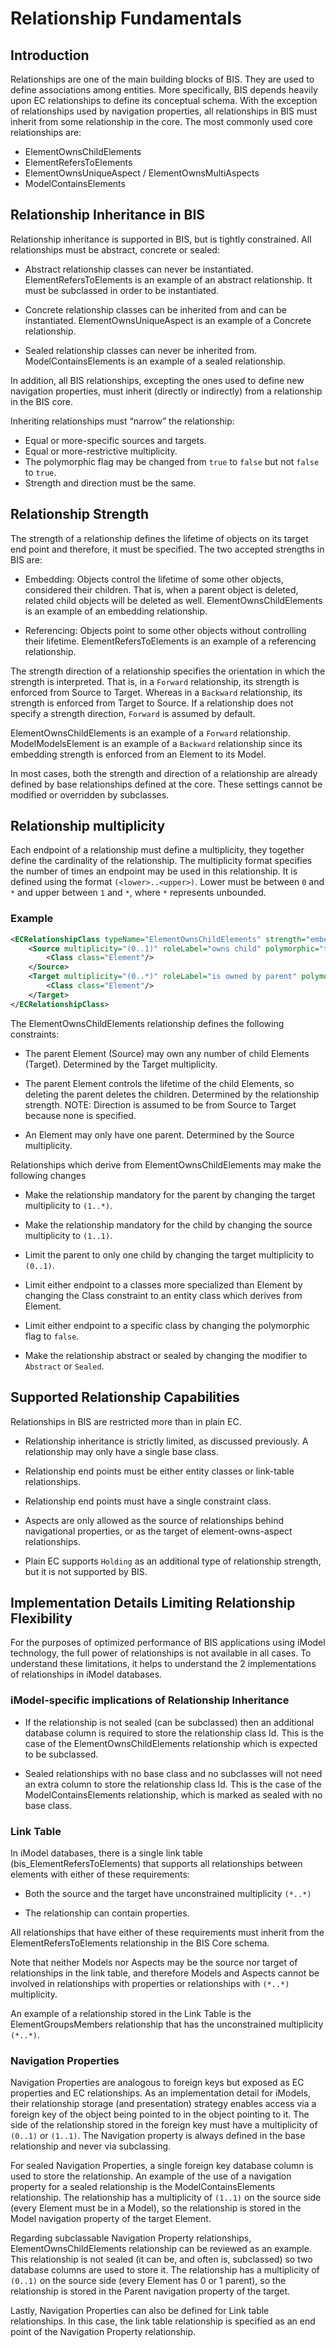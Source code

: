 # Relationship Fundamentals

## Introduction

Relationships are one of the main building blocks of BIS. They are used to define associations among entities. More specifically, BIS depends heavily upon EC relationships to define its conceptual schema. With the exception of relationships used by navigation properties, all relationships in BIS must inherit from some relationship in the core. The most commonly used core relationships are:

- ElementOwnsChildElements
- ElementRefersToElements
- ElementOwnsUniqueAspect / ElementOwnsMultiAspects
- ModelContainsElements

## Relationship Inheritance in BIS

Relationship inheritance is supported in BIS, but is tightly constrained. All relationships must be abstract, concrete or sealed:

- Abstract relationship classes can never be instantiated. ElementRefersToElements is an example of an abstract relationship. It must be subclassed in order to be instantiated.

- Concrete relationship classes can be inherited from and can be instantiated. ElementOwnsUniqueAspect is an example of a Concrete relationship.

- Sealed relationship classes can never be inherited from. ModelContainsElements is an example of a sealed relationship.

In addition, all BIS relationships, excepting the ones used to define new navigation properties, must inherit (directly or indirectly) from a relationship in the BIS core.

Inheriting relationships must “narrow” the relationship:

- Equal or more-specific sources and targets.
- Equal or more-restrictive multiplicity.
- The polymorphic flag may be changed from `true` to `false` but not `false` to `true`.
- Strength and direction must be the same.

## Relationship Strength

The strength of a relationship defines the lifetime of objects on its target end point and therefore, it must be specified. The two accepted strengths in BIS are:

- Embedding: Objects control the lifetime of some other objects, considered their children. That is, when a parent object is deleted, related child objects will be deleted as well. ElementOwnsChildElements is an example of an embedding relationship.

- Referencing: Objects point to some other objects without controlling their lifetime. ElementRefersToElements is an example of a referencing relationship.

The strength direction of a relationship specifies the orientation in which the strength is interpreted. That is, in a `Forward` relationship, its strength is enforced from Source to Target. Whereas in a `Backward` relationship, its strength is enforced from Target to Source. If a relationship does not specify a strength direction, `Forward` is assumed by default.

ElementOwnsChildElements is an example of a `Forward` relationship.  ModelModelsElement is an example of a `Backward` relationship since its embedding strength is enforced from an Element to its Model.

In most cases, both the strength and direction of a relationship are already defined by base relationships defined at the core. These settings cannot be modified or overridden by subclasses.

## Relationship multiplicity

Each endpoint of a relationship must define a multiplicity, they together define the cardinality of the relationship.  The multiplicity format specifies the number of times an endpoint may be used in this relationship.  It is defined using the format `(<lower>..<upper>)`.  Lower must be between `0` and `*` and upper between `1` and `*`, where `*` represents unbounded.

### Example

```xml
<ECRelationshipClass typeName="ElementOwnsChildElements" strength="embedding" modifier="None">
    <Source multiplicity="(0..1)" roleLabel="owns child" polymorphic="true">
        <Class class="Element"/>
    </Source>
    <Target multiplicity="(0..*)" roleLabel="is owned by parent" polymorphic="true">
        <Class class="Element"/>
    </Target>
</ECRelationshipClass>
```

The ElementOwnsChildElements relationship defines the following constraints:

- The parent Element (Source) may own any number of child Elements (Target).  Determined by the Target multiplicity.

- The parent Element controls the lifetime of the child Elements, so deleting the parent deletes the children.  Determined by the relationship strength.  NOTE: Direction is assumed to be from Source to Target because none is specified.

- An Element may only have one parent. Determined by the Source multiplicity.

Relationships which derive from ElementOwnsChildElements may make the following changes

- Make the relationship mandatory for the parent by changing the target multiplicity to `(1..*)`.

- Make the relationship mandatory for the child by changing the source multiplicity to `(1..1)`.

- Limit the parent to only one child by changing the target multiplicity to `(0..1)`.

- Limit either endpoint to a classes more specialized than Element by changing the Class constraint to an entity class which derives from Element.

- Limit either endpoint to a specific class by changing the polymorphic flag to `false`.

- Make the relationship abstract or sealed by changing the modifier to `Abstract` or `Sealed`.

## Supported Relationship Capabilities

Relationships in BIS are restricted more than in plain EC.

- Relationship inheritance is strictly limited, as discussed previously. A relationship may only have a single base class.

- Relationship end points must be either entity classes or link-table relationships.

- Relationship end points must have a single constraint class.

- Aspects are only allowed as the source of relationships behind navigational properties, or as the target of element-owns-aspect relationships.

- Plain EC supports `Holding` as an additional type of relationship strength, but it is not supported by BIS.

## Implementation Details Limiting Relationship Flexibility

For the purposes of optimized performance of BIS applications using iModel technology, the full power of relationships is not available in all cases. To understand these limitations, it helps to understand the 2 implementations of relationships in iModel databases.

### iModel-specific implications of Relationship Inheritance

- If the relationship is not sealed (can be subclassed) then an additional database column is required to store the relationship class Id. This is the case of the ElementOwnsChildElements relationship which is expected to be subclassed.

- Sealed relationships with no base class and no subclasses will not need an extra column to store the relationship class Id. This is the case of the ModelContainsElements relationship, which is marked as sealed with no base class.

### Link Table

In iModel databases, there is a single link table (bis\_ElementRefersToElements) that supports all relationships between elements with either of these requirements:

- Both the source and the target have unconstrained multiplicity `(*..*)`

- The relationship can contain properties.

All relationships that have either of these requirements must inherit from the ElementRefersToElements relationship in the BIS Core schema.

Note that neither Models nor Aspects may be the source nor target of relationships in the link table, and therefore Models and Aspects cannot be involved in relationships with properties or relationships with `(*..*)` multiplicity.

An example of a relationship stored in the Link Table is the ElementGroupsMembers relationship that has the unconstrained multiplicity `(*..*)`.

### Navigation Properties

Navigation Properties are analogous to foreign keys but exposed as EC properties and  EC relationships. As an implementation detail for iModels, their relationship storage (and presentation) strategy enables access via a foreign key of the object being pointed to in the object pointing to it. The side of the relationship stored in the foreign key must have a multiplicity of `(0..1)` or `(1..1)`. The Navigation property is always defined in the base relationship and never via subclassing.

For sealed Navigation Properties, a single foreign key database column is used to store the relationship. An example of the use of a navigation property for a sealed relationship is the ModelContainsElements relationship. The relationship has a multiplicity of `(1..1)` on the source side (every Element must be in a Model), so the relationship is stored in the Model navigation property of the target Element.

Regarding subclassable Navigation Property relationships, ElementOwnsChildElements relationship can be reviewed as an example. This relationship is not sealed (it can be, and often is, subclassed) so two database columns are used to store it. The relationship has a multiplicity of `(0..1)` on the source side (every Element has 0 or 1 parent), so the relationship is stored in the Parent navigation property of the target.

Lastly, Navigation Properties can also be defined for Link table relationships. In this case, the link table relationship is specified as an end point of the Navigation Property relationship.
